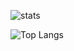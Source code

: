 ![stats](https://uint2048-github-readme-stats.vercel.app/api?username=UInt2048&show_icons=true&theme=tokyonight)

![Top Langs](https://uint2048-github-readme-stats.vercel.app/api/top-langs/?username=UInt2048&layout=compact&theme=tokyonight)

